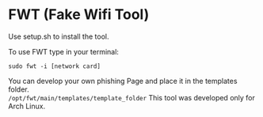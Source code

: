 <html>
<body>
  <h1>FWT (Fake Wifi Tool)</h1> 

  Use setup.sh to install the tool.
  
  To use FWT type in your terminal:
  
  <code>sudo fwt -i [network card]</code>
  
  You can develop your own phishing Page and place it in the templates folder.<br>
  <code>/opt/fwt/main/templates/template_folder</code>
  This tool was developed only for Arch Linux.

</body>

</html>
